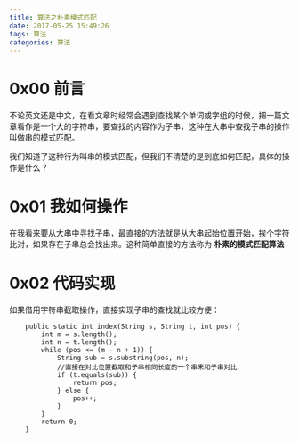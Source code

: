 ```yaml
---
title: 算法之朴素模式匹配
date: 2017-05-25 15:49:26
tags: 算法
categories: 算法
---
```


# 0x00 前言

不论英文还是中文，在看文章时经常会遇到查找某个单词或字组的时候，把一篇文章看作是一个大的字符串，要查找的内容作为子串，这种在大串中查找子串的操作叫做串的模式匹配。

我们知道了这种行为叫串的模式匹配，但我们不清楚的是到底如何匹配，具体的操作是什么？

# 0x01 我如何操作

在我看来要从大串中寻找子串，最直接的方法就是从大串起始位置开始，挨个字符比对，如果存在子串总会找出来。这种简单直接的方法称为 **朴素的模式匹配算法**

# 0x02 代码实现

如果借用字符串截取操作，直接实现子串的查找就比较方便：

```
	public static int index(String s, String t, int pos) {
		int m = s.length();
		int n = t.length();
		while (pos <= (m - n + 1)) {
			String sub = s.substring(pos, n);
			//直接在对比位置截取和子串相同长度的一个串来和子串对比
			if (t.equals(sub)) {
				return pos;
			} else {
				pos++;
			}
		}
		return 0;
	}
```







